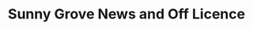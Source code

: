 ---
title: "Sunny Grove News and Off Licence"
url: /derby/sunny-grove-news-and-off-licence/
shop: Lebensmittel
---